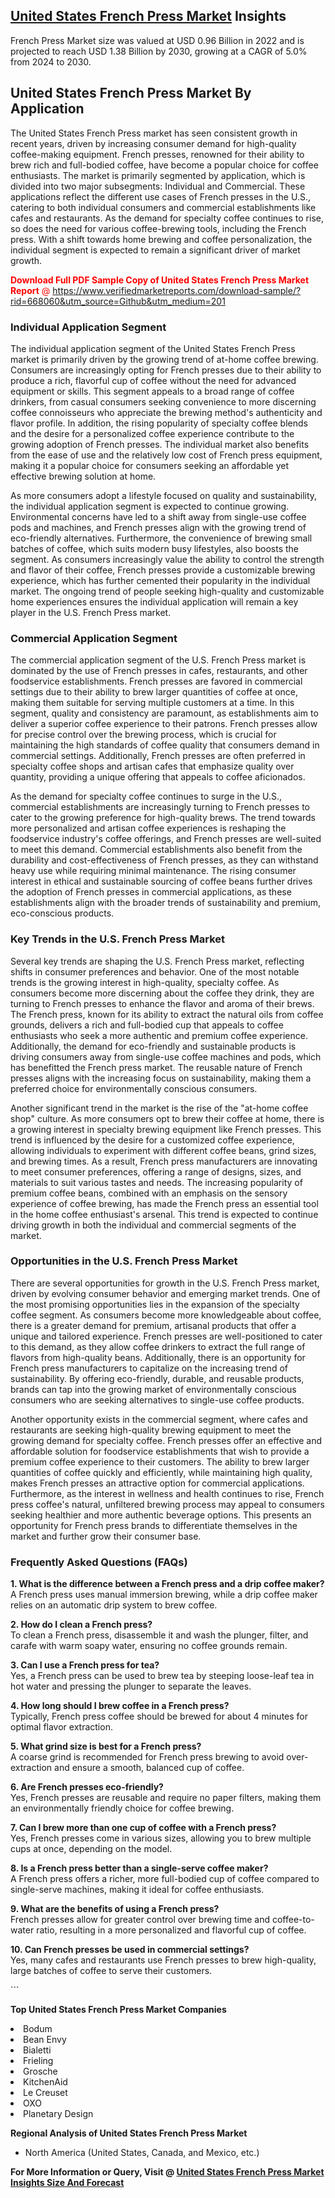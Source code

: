 <h2><a href="https://www.verifiedmarketreports.com/download-sample/?rid=668060&amp;utm_source=Github&amp;utm_medium=201" target="_blank">United States French Press Market</a> Insights</h2><p>French Press Market size was valued at USD 0.96 Billion in 2022 and is projected to reach USD 1.38 Billion by 2030, growing at a CAGR of 5.0% from 2024 to 2030.</p><p><h2>United States French Press Market By Application</h2><p>The United States French Press market has seen consistent growth in recent years, driven by increasing consumer demand for high-quality coffee-making equipment. French presses, renowned for their ability to brew rich and full-bodied coffee, have become a popular choice for coffee enthusiasts. The market is primarily segmented by application, which is divided into two major subsegments: Individual and Commercial. These applications reflect the different use cases of French presses in the U.S., catering to both individual consumers and commercial establishments like cafes and restaurants. As the demand for specialty coffee continues to rise, so does the need for various coffee-brewing tools, including the French press. With a shift towards home brewing and coffee personalization, the individual segment is expected to remain a significant driver of market growth. <p><span class=""><span style="color: #ff0000;"><strong>Download Full PDF Sample Copy of United States French Press Market Report</strong> @ </span><a href="https://www.verifiedmarketreports.com/download-sample/?rid=668060&amp;utm_source=Github&amp;utm_medium=201" target="_blank">https://www.verifiedmarketreports.com/download-sample/?rid=668060&amp;utm_source=Github&amp;utm_medium=201</a></span></p></p><h3>Individual Application Segment</h3><p>The individual application segment of the United States French Press market is primarily driven by the growing trend of at-home coffee brewing. Consumers are increasingly opting for French presses due to their ability to produce a rich, flavorful cup of coffee without the need for advanced equipment or skills. This segment appeals to a broad range of coffee drinkers, from casual consumers seeking convenience to more discerning coffee connoisseurs who appreciate the brewing method's authenticity and flavor profile. In addition, the rising popularity of specialty coffee blends and the desire for a personalized coffee experience contribute to the growing adoption of French presses. The individual market also benefits from the ease of use and the relatively low cost of French press equipment, making it a popular choice for consumers seeking an affordable yet effective brewing solution at home.</p><p>As more consumers adopt a lifestyle focused on quality and sustainability, the individual application segment is expected to continue growing. Environmental concerns have led to a shift away from single-use coffee pods and machines, and French presses align with the growing trend of eco-friendly alternatives. Furthermore, the convenience of brewing small batches of coffee, which suits modern busy lifestyles, also boosts the segment. As consumers increasingly value the ability to control the strength and flavor of their coffee, French presses provide a customizable brewing experience, which has further cemented their popularity in the individual market. The ongoing trend of people seeking high-quality and customizable home experiences ensures the individual application will remain a key player in the U.S. French Press market.</p><h3>Commercial Application Segment</h3><p>The commercial application segment of the U.S. French Press market is dominated by the use of French presses in cafes, restaurants, and other foodservice establishments. French presses are favored in commercial settings due to their ability to brew larger quantities of coffee at once, making them suitable for serving multiple customers at a time. In this segment, quality and consistency are paramount, as establishments aim to deliver a superior coffee experience to their patrons. French presses allow for precise control over the brewing process, which is crucial for maintaining the high standards of coffee quality that consumers demand in commercial settings. Additionally, French presses are often preferred in specialty coffee shops and artisan cafes that emphasize quality over quantity, providing a unique offering that appeals to coffee aficionados.</p><p>As the demand for specialty coffee continues to surge in the U.S., commercial establishments are increasingly turning to French presses to cater to the growing preference for high-quality brews. The trend towards more personalized and artisan coffee experiences is reshaping the foodservice industry's coffee offerings, and French presses are well-suited to meet this demand. Commercial establishments also benefit from the durability and cost-effectiveness of French presses, as they can withstand heavy use while requiring minimal maintenance. The rising consumer interest in ethical and sustainable sourcing of coffee beans further drives the adoption of French presses in commercial applications, as these establishments align with the broader trends of sustainability and premium, eco-conscious products.</p><h3>Key Trends in the U.S. French Press Market</h3><p>Several key trends are shaping the U.S. French Press market, reflecting shifts in consumer preferences and behavior. One of the most notable trends is the growing interest in high-quality, specialty coffee. As consumers become more discerning about the coffee they drink, they are turning to French presses to enhance the flavor and aroma of their brews. The French press, known for its ability to extract the natural oils from coffee grounds, delivers a rich and full-bodied cup that appeals to coffee enthusiasts who seek a more authentic and premium coffee experience. Additionally, the demand for eco-friendly and sustainable products is driving consumers away from single-use coffee machines and pods, which has benefitted the French press market. The reusable nature of French presses aligns with the increasing focus on sustainability, making them a preferred choice for environmentally conscious consumers.</p><p>Another significant trend in the market is the rise of the "at-home coffee shop" culture. As more consumers opt to brew their coffee at home, there is a growing interest in specialty brewing equipment like French presses. This trend is influenced by the desire for a customized coffee experience, allowing individuals to experiment with different coffee beans, grind sizes, and brewing times. As a result, French press manufacturers are innovating to meet consumer preferences, offering a range of designs, sizes, and materials to suit various tastes and needs. The increasing popularity of premium coffee beans, combined with an emphasis on the sensory experience of coffee brewing, has made the French press an essential tool in the home coffee enthusiast's arsenal. This trend is expected to continue driving growth in both the individual and commercial segments of the market.</p><h3>Opportunities in the U.S. French Press Market</h3><p>There are several opportunities for growth in the U.S. French Press market, driven by evolving consumer behavior and emerging market trends. One of the most promising opportunities lies in the expansion of the specialty coffee segment. As consumers become more knowledgeable about coffee, there is a greater demand for premium, artisanal products that offer a unique and tailored experience. French presses are well-positioned to cater to this demand, as they allow coffee drinkers to extract the full range of flavors from high-quality beans. Additionally, there is an opportunity for French press manufacturers to capitalize on the increasing trend of sustainability. By offering eco-friendly, durable, and reusable products, brands can tap into the growing market of environmentally conscious consumers who are seeking alternatives to single-use coffee products.</p><p>Another opportunity exists in the commercial segment, where cafes and restaurants are seeking high-quality brewing equipment to meet the growing demand for specialty coffee. French presses offer an effective and affordable solution for foodservice establishments that wish to provide a premium coffee experience to their customers. The ability to brew larger quantities of coffee quickly and efficiently, while maintaining high quality, makes French presses an attractive option for commercial applications. Furthermore, as the interest in wellness and health continues to rise, French press coffee's natural, unfiltered brewing process may appeal to consumers seeking healthier and more authentic beverage options. This presents an opportunity for French press brands to differentiate themselves in the market and further grow their consumer base.</p><h3>Frequently Asked Questions (FAQs)</h3><p><strong>1. What is the difference between a French press and a drip coffee maker?</strong><br> A French press uses manual immersion brewing, while a drip coffee maker relies on an automatic drip system to brew coffee.</p><p><strong>2. How do I clean a French press?</strong><br> To clean a French press, disassemble it and wash the plunger, filter, and carafe with warm soapy water, ensuring no coffee grounds remain.</p><p><strong>3. Can I use a French press for tea?</strong><br> Yes, a French press can be used to brew tea by steeping loose-leaf tea in hot water and pressing the plunger to separate the leaves.</p><p><strong>4. How long should I brew coffee in a French press?</strong><br> Typically, French press coffee should be brewed for about 4 minutes for optimal flavor extraction.</p><p><strong>5. What grind size is best for a French press?</strong><br> A coarse grind is recommended for French press brewing to avoid over-extraction and ensure a smooth, balanced cup of coffee.</p><p><strong>6. Are French presses eco-friendly?</strong><br> Yes, French presses are reusable and require no paper filters, making them an environmentally friendly choice for coffee brewing.</p><p><strong>7. Can I brew more than one cup of coffee with a French press?</strong><br> Yes, French presses come in various sizes, allowing you to brew multiple cups at once, depending on the model.</p><p><strong>8. Is a French press better than a single-serve coffee maker?</strong><br> A French press offers a richer, more full-bodied cup of coffee compared to single-serve machines, making it ideal for coffee enthusiasts.</p><p><strong>9. What are the benefits of using a French press?</strong><br> French presses allow for greater control over brewing time and coffee-to-water ratio, resulting in a more personalized and flavorful cup of coffee.</p><p><strong>10. Can French presses be used in commercial settings?</strong><br> Yes, many cafes and restaurants use French presses to brew high-quality, large batches of coffee to serve their customers.</p>```</p><p><strong>Top United States French Press Market Companies</strong></p><div data-test-id=""><p><li>Bodum</li><li> Bean Envy</li><li> Bialetti</li><li> Frieling</li><li> Grosche</li><li> KitchenAid</li><li> Le Creuset</li><li> OXO</li><li> Planetary Design</li></p><div><strong>Regional Analysis of&nbsp;United States French Press Market</strong></div><ul><li dir="ltr"><p dir="ltr">North America&nbsp;(United States, Canada, and Mexico, etc.)</p></li></ul><p><strong>For More Information or Query, Visit @&nbsp;</strong><strong><a href="https://www.verifiedmarketreports.com/product/french-press-market/?utm_source=Github&amp;utm_medium=201" target="_blank">United States French Press Market Insights Size And Forecast</a></strong></p></div>
